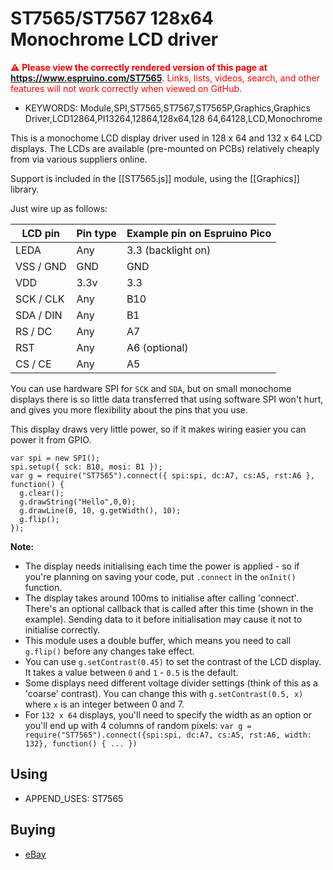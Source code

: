 <!--- Copyright (c) 2015 Gordon Williams, Pur3 Ltd. See the file LICENSE for copying permission. -->
ST7565/ST7567 128x64 Monochrome LCD driver
===================================

<span style="color:red">:warning: **Please view the correctly rendered version of this page at https://www.espruino.com/ST7565**. Links, lists, videos, search, and other features will not work correctly when viewed on GitHub.</span>

* KEYWORDS: Module,SPI,ST7565,ST7567,ST7565P,Graphics,Graphics Driver,LCD12864,PI13264,12864,128x64,128 64,64128,LCD,Monochrome

This is a monochome LCD display driver used in 128 x 64 and 132 x 64 LCD displays. The LCDs are available (pre-mounted on PCBs) relatively cheaply from via various suppliers online.

Support is included in the [[ST7565.js]] module, using the [[Graphics]] library.

Just wire up as follows:

| LCD pin | Pin type | Example pin on Espruino Pico  |
|---------|----------|-------------------------------|
|  LEDA       | Any  | 3.3 (backlight on)            |
|  VSS / GND  | GND  | GND                           |
|  VDD        | 3.3v | 3.3                           |
|  SCK / CLK  | Any  | B10                           |
|  SDA / DIN  | Any  | B1                            |
|  RS / DC    | Any  | A7                            |
|  RST        | Any  | A6 (optional)                 |
|  CS / CE    | Any  | A5                            |

You can use hardware SPI for `SCK` and `SDA`, but on small monochome displays there is so little data transferred that using software SPI won't hurt, and gives you more flexibility about the pins that you use.

This display draws very little power, so if it makes wiring easier you can power it from GPIO.

```
var spi = new SPI();
spi.setup({ sck: B10, mosi: B1 });
var g = require("ST7565").connect({ spi:spi, dc:A7, cs:A5, rst:A6 }, function() {
  g.clear();
  g.drawString("Hello",0,0);
  g.drawLine(0, 10, g.getWidth(), 10);
  g.flip();
});
```

**Note:**

* The display needs initialising each time the power is applied - so if you're planning on saving your code, put `.connect` in the `onInit()` function.
* The display takes around 100ms to initialise after calling 'connect'. There's an optional callback that is called after this time (shown in the example). Sending data to it before initialisation may cause it not to initialise correctly.
* This module uses a double buffer, which means you need to call ```g.flip()``` before any changes take effect.
* You can use `g.setContrast(0.45)` to set the contrast of the LCD display. It takes a value between `0` and `1` - `0.5` is the default.
* Some displays need different voltage divider settings (think of this as a 'coarse' contrast). You can change this with `g.setContrast(0.5, x)` where `x` is an integer between 0 and 7.
* For `132 x 64` displays, you'll need to specify the width as an option or you'll end up with 4 columns of random pixels: `var g = require("ST7565").connect({spi:spi, dc:A7, cs:A5, rst:A6, width: 132}, function() { ... })`


Using 
-----

* APPEND_USES: ST7565

Buying
-----

* [eBay](http://www.ebay.com/sch/i.html?_nkw=%28ST7565%2CST7565P%2CST7567%29)
